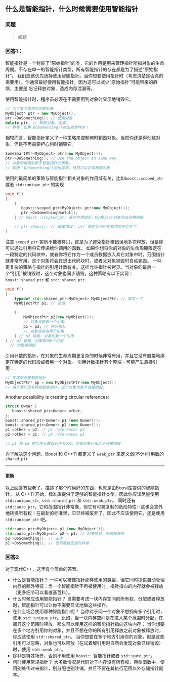 ## 什么是智能指针，什么时候需要使用智能指针 
### 问题

> 如题

### 回答1：

智能指针是一个封装了“原始指针”的类，它的作用是用来管理指针所指对象的生命周期。不存在单一的智能指针类型，所有智能指针的存在都是为了描述“原始指针”。
我们应该优先选择使用智能指针。当你想要使用指针时（考虑清楚是否真的需要用），你通常最好使用智能指针，因为这可以减少“原始指针”可能带来的麻烦，主要是
忘记释放对象、造成内存泄漏等。

使用智能指针时，程序员必须在不需要用到对象时显示地销毁它。
```c++
// 为了某个需求而创建对象
MyObject* ptr = new MyObject(); 
ptr->DoSomething(); // 使用对象
delete ptr; // 释放对象，完成！
// 等等！如果 DoSomething()抛出异常咋办！
```
相较而言，智能指针定义了一种策略来控制何时销毁对象。当然你还是得创建对象，但是不再需要担心何时销毁它。
```c++
SomeSmartPtr<MyObject> ptr(new MyObject());
ptr->DoSomething(); // Use the object in some way.
// 对象的销毁依赖于智能指针的策略。
// 即便  DoSomething()抛出异常，依然可以正常释放对象
```
使用的最简单的策略与智能指针相关对象的作用域有关，比如`boost::scoped_ptr` 或者 `std::unique_ptr` 的实现
```c++
void f()
{
    {
       boost::scoped_ptr<MyObject> ptr(new MyObject());
       ptr->DoSomethingUseful();
    } // boost::scopted_ptr 离开作用域后，MyObject对象会自动被销毁

    // ptr->Oops(); // 编译错误：`ptr`未定义已经在其作用于之外了
}
```
注意 `scoped_ptr` 实例不能被拷贝，这是为了避免指针被错误地多次释放。但是你可以通过引用将它传递给你调用的函数。
如果你想将你的对象的生命周期限定在一段特定的代码块中，或者你将它作为一个成员数据嵌入其它对象中时，范围指针就非常有用。这个对象将会在退出代码块时，或者父对象销毁时自动销毁。
一种更复杂的策略与指针的引用计数有关。这样允许指针被拷贝。当对象的最后一个“引用”被销毁时，这个对象也同步销毁。这种策略有以下实现：`boost::shared_ptr` 和 `std::shared_ptr`.
```c++
void f()
{
    typedef std::shared_ptr<MyObject> MyObjectPtr; // 简写一下
    MyObjectPtr p1; // 空值

    {
        MyObjectPtr p2(new MyObject());
        // 对象当前有一个引用。
        p1 = p2; // 拷贝指针
        // 对象当前有两个引用
    } // p2 销毁，对象仅剩一个引用
} // p1 销毁，对象剩余0个引用 
  // 对象被销毁
```
引用计数的指针，在对象的生命周期更复杂的时候非常有用，并且它没有直接地绑定在特定的代码段或者另一个对象。
引用计数指针有个弊端 - 可能产生悬挂引用：
```c++
// 在堆中创建智能指针
MyObjectPtr* pp = new MyObjectPtr(new MyObject())
// 由于我们没有释放智能指针，这个对象也就不会被销毁。
```
Another possibility is creating circular references:
```c++
struct Owner {
   boost::shared_ptr<Owner> other;
};
boost::shared_ptr<Owner> p1 (new Owner());
boost::shared_ptr<Owner> p2 (new Owner());
p1->other = p2; // p1 references p2
p2->other = p1; // p2 references p1

// p1 和 p2 的引用计数永远不会为0，两者对象也永远不会被销毁
```
为了解决这个问题，Boost 和 C++11 都定义了 `weak_ptr` 来定义弱(不计)引用数的 `shared_ptr`

----
#### 更新
以上回答有些老了，描述了那个时候好的东西，也就是由Boost库提供的智能指针。 从 C++11 开始，标准库提供了足够的智能指针类型，因此你应该尽量使用 `std::unique_str`, `std::shared_ptr` 和 `std::weak_ptr`。
同时还有 `std::auto_ptr`，它和范围指针非常像，但它有可被复制的危险特性--这也会意外地转换所有权！在最新的标准里，它已经被废弃了，因此不应该使用它，还是使用 `std::unique_ptr` 吧。
```c++
std::auto_ptr<MyObject> p1 (new MyObject());
std::auto_ptr<MyObject> p2 = p1; // 对象拷贝，所有权转换
p2->DoSomething(); // 正常 
p1->DoSomething(); // 很可能报空指针异常
```

### 回答2
对于现代C++，这里有个简单的答案。
- 什么是智能指针？
一种可以被像指针那样使用的类型，但它同时提供自动管理内存的额外特征：当一个智能指针不再被使用时，指针指向的内存就会被释放（更多细节可以看维基百科）。
- 什么时候应该用智能指针？
当需要考虑一块内存空间的所有权、分配或者释放时，智能指针可以让你不需要显式地做这些操作。
- 在什么场合使用哪种智能指针呢？
当你对于同一个对象不想拥有多个引用时，使用 `std::unique_ptr`。比如，当一块内存空间是在进入某个范围时分配，在离开这个范围时释放，那么可以使用这样的智能指针指向这块内存；
当你想要在多个地方引用你的对象，并且不想在你的所有引用释放之前对象被释放时，你应该使用 `std::shared_ptr`。
当你想要在多个地方引用你的对象，但是这些引用可以忽略，对象也可以释放（在试着解引用时自然会发现对象已经销毁）时，使用 `std::weak_ptr`。
- 除非是特殊场景，否则不用使用 `boost::` 智能指针或者 `std::auto_ptr`。
- 何时使用常规指针？
大多数情况是代码对于内存没有所有权，典型函数中，使用别处传过来指针，别分配也别注销，并且不要在其执行范围以外存储指针副本。
